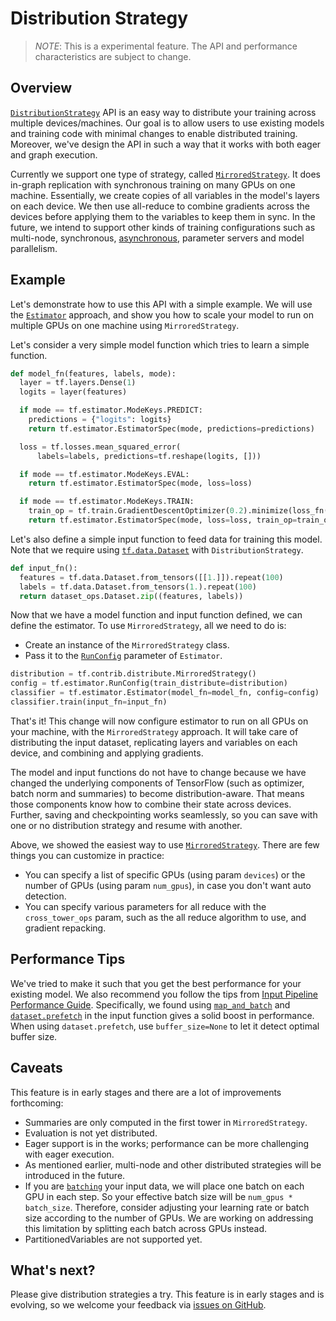 # Distribution Strategy

> *NOTE*: This is a experimental feature. The API and performance
> characteristics are subject to change.

## Overview

[`DistributionStrategy`](https://www.tensorflow.org/versions/master/api_docs/python/tf/contrib/distribute/DistributionStrategy)
API is an easy way to distribute your training
across multiple devices/machines. Our goal is to allow users to use existing
models and training code with minimal changes to enable distributed training.
Moreover, we've design the API in such a way that it works with both eager and
graph execution.

Currently we support one type of strategy, called
[`MirroredStrategy`](https://www.tensorflow.org/versions/master/api_docs/python/tf/contrib/distribute/MirroredStrategy).
It does in-graph replication with synchronous training
on many GPUs on one machine. Essentially, we create copies of all variables in
the model's layers on each device. We then use all-reduce to combine gradients
across the devices before applying them to the variables to keep them in sync.
In the future, we intend to support other kinds of training configurations such
as multi-node, synchronous,
[asynchronous](https://www.tensorflow.org/deploy/distributed#putting_it_all_together_example_trainer_program),
parameter servers and model parallelism.

## Example

Let's demonstrate how to use this API with a simple example. We will use the
[`Estimator`](https://www.tensorflow.org/api_docs/python/tf/estimator/Estimator)
approach, and show you how to scale your model to run on multiple GPUs on one
machine using `MirroredStrategy`.

Let's consider a very simple model function which tries to learn a simple
function.

```python
def model_fn(features, labels, mode):
  layer = tf.layers.Dense(1)
  logits = layer(features)

  if mode == tf.estimator.ModeKeys.PREDICT:
    predictions = {"logits": logits}
    return tf.estimator.EstimatorSpec(mode, predictions=predictions)

  loss = tf.losses.mean_squared_error(
      labels=labels, predictions=tf.reshape(logits, []))

  if mode == tf.estimator.ModeKeys.EVAL:
    return tf.estimator.EstimatorSpec(mode, loss=loss)

  if mode == tf.estimator.ModeKeys.TRAIN:
    train_op = tf.train.GradientDescentOptimizer(0.2).minimize(loss_fn())
    return tf.estimator.EstimatorSpec(mode, loss=loss, train_op=train_op)
```

Let's also define a simple input function to feed data for training this model.
Note that we require using
[`tf.data.Dataset`](https://www.tensorflow.org/api_docs/python/tf/data/Dataset)
with `DistributionStrategy`.


```python
def input_fn():
  features = tf.data.Dataset.from_tensors([[1.]]).repeat(100)
  labels = tf.data.Dataset.from_tensors(1.).repeat(100)
  return dataset_ops.Dataset.zip((features, labels))
```

Now that we have a model function and input function defined, we can define the
estimator. To use `MirroredStrategy`, all we need to do is:

* Create an instance of the `MirroredStrategy` class.
* Pass it to the
[`RunConfig`](https://www.tensorflow.org/api_docs/python/tf/estimator/RunConfig)
parameter of `Estimator`.


```python
distribution = tf.contrib.distribute.MirroredStrategy()
config = tf.estimator.RunConfig(train_distribute=distribution)
classifier = tf.estimator.Estimator(model_fn=model_fn, config=config)
classifier.train(input_fn=input_fn)
```

That's it! This change will now configure estimator to run on all GPUs on your
machine, with the `MirroredStrategy` approach. It will take care of distributing
the input dataset, replicating layers and variables on each device, and
combining and applying gradients.

The model and input functions do not have to change because we have changed the
underlying components of TensorFlow (such as
optimizer, batch norm and summaries) to become distribution-aware.
That means those components know how to
combine their state across devices. Further, saving and checkpointing works
seamlessly, so you can save with one or no distribution strategy and resume with
another.

Above, we showed the easiest way to use [`MirroredStrategy`](https://www.tensorflow.org/versions/master/api_docs/python/tf/contrib/distribute/MirroredStrategy#__init__).
There are few things you can customize in practice:

* You can specify a list of specific GPUs (using param `devices`) or the number
of GPUs (using param `num_gpus`), in case you don't want auto detection.
* You can specify various parameters for all reduce with the `cross_tower_ops`
param, such as the all reduce algorithm to use, and gradient repacking.

## Performance Tips

We've tried to make it such that you get the best performance for your existing
model. We also recommend you follow the tips from
[Input Pipeline Performance Guide](https://www.tensorflow.org/performance/datasets_performance).
Specifically, we found using [`map_and_batch`](https://www.tensorflow.org/performance/datasets_performance#map_and_batch)
and [`dataset.prefetch`](https://www.tensorflow.org/performance/datasets_performance#pipelining)
in the input function gives a solid boost in performance. When using
`dataset.prefetch`, use `buffer_size=None` to let it detect optimal buffer size.

## Caveats
This feature is in early stages and there are a lot of improvements forthcoming:

* Summaries are only computed in the first tower in `MirroredStrategy`.
* Evaluation is not yet distributed.
* Eager support is in the works; performance can be more challenging with eager
execution.
* As mentioned earlier, multi-node and other distributed strategies will be
introduced in the future.
* If you are [`batching`](https://www.tensorflow.org/api_docs/python/tf/data/Dataset#batch)
your input data, we will place one batch on each GPU in each step. So your
effective batch size will be `num_gpus * batch_size`. Therefore, consider
adjusting your learning rate or batch size according to the number of GPUs.
We are working on addressing this limitation by splitting each batch across GPUs
instead.
* PartitionedVariables are not supported yet.

## What's next?

Please give distribution strategies a try. This feature is in early stages and
is evolving, so we welcome your feedback via
[issues on GitHub](https://github.com/tensorflow/tensorflow/issues/new).


